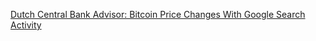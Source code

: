 [Dutch Central Bank Advisor: Bitcoin Price Changes With Google Search Activity](https://cointelegraph.com/news/dutch-central-bank-advisor-bitcoin-price-changes-with-google-search-activity)